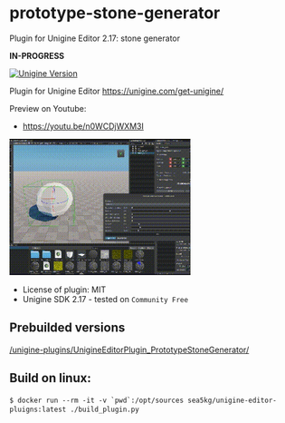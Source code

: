 # prototype-stone-generator

Plugin for Unigine Editor 2.17: stone generator

**IN-PROGRESS**

[![Unigine Version](https://img.shields.io/badge/Unigine-2.17-yellow.svg)](https://developer.unigine.com/en/docs/2.17/)

Plugin for Unigine Editor https://unigine.com/get-unigine/

Preview on Youtube:
- https://youtu.be/n0WCDjWXM3I

![preview](preview.gif)



* License of plugin: MIT
* Unigine SDK 2.17 - tested on `Community Free`


## Prebuilded versions

[/unigine-plugins/UnigineEditorPlugin_PrototypeStoneGenerator/](https://sea-kg.com/files/unigine-plugins/UnigineEditorPlugin_PrototypeStoneGenerator/)


## Build on linux:

```
$ docker run --rm -it -v `pwd`:/opt/sources sea5kg/unigine-editor-pluigns:latest ./build_plugin.py
```
